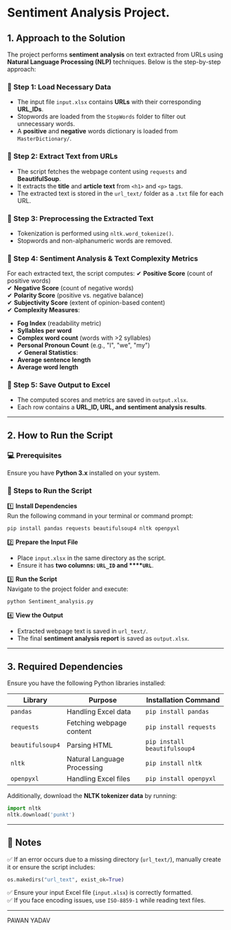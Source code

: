 # **Sentiment Analysis Project.**

## **1. Approach to the Solution**

The project performs **sentiment analysis** on text extracted from URLs using **Natural Language Processing (NLP)** techniques. Below is the step-by-step approach:

### **🔹 Step 1: Load Necessary Data**

- The input file `input.xlsx` contains **URLs** with their corresponding **URL\_IDs**.
- Stopwords are loaded from the `StopWords` folder to filter out unnecessary words.
- A **positive** and **negative** words dictionary is loaded from `MasterDictionary/`.

### **🔹 Step 2: Extract Text from URLs**

- The script fetches the webpage content using `requests` and **BeautifulSoup**.
- It extracts the **title** and **article text** from `<h1>` and `<p>` tags.
- The extracted text is stored in the `url_text/` folder as a `.txt` file for each URL.

### **🔹 Step 3: Preprocessing the Extracted Text**

- Tokenization is performed using `nltk.word_tokenize()`.
- Stopwords and non-alphanumeric words are removed.

### **🔹 Step 4: Sentiment Analysis & Text Complexity Metrics**

For each extracted text, the script computes:
✔ **Positive Score** (count of positive words)\
✔ **Negative Score** (count of negative words)\
✔ **Polarity Score** (positive vs. negative balance)\
✔ **Subjectivity Score** (extent of opinion-based content)\
✔ **Complexity Measures**:

- **Fog Index** (readability metric)
- **Syllables per word**
- **Complex word count** (words with >2 syllables)
- **Personal Pronoun Count** (e.g., "I", "we", "my")\
  ✔ **General Statistics**:
- **Average sentence length**
- **Average word length**

### **🔹 Step 5: Save Output to Excel**

- The computed scores and metrics are saved in `output.xlsx`.
- Each row contains a **URL\_ID, URL, and sentiment analysis results**.

---

## **2. How to Run the Script**

### **💻 Prerequisites**

Ensure you have **Python 3.x** installed on your system.

### **📌 Steps to Run the Script**

1️⃣ **Install Dependencies**\
Run the following command in your terminal or command prompt:

```sh
pip install pandas requests beautifulsoup4 nltk openpyxl
```

2️⃣ **Prepare the Input File**

- Place `input.xlsx` in the same directory as the script.
- Ensure it has **two columns: ****`URL_ID`**** and ****`URL`**.

3️⃣ **Run the Script**\
Navigate to the project folder and execute:

```sh
python Sentiment_analysis.py
```

4️⃣ **View the Output**

- Extracted webpage text is saved in `url_text/`.
- The final **sentiment analysis report** is saved as `output.xlsx`.

---

## **3. Required Dependencies**

Ensure you have the following Python libraries installed:

| **Library**      | **Purpose**                 | **Installation Command**     |
| ---------------- | --------------------------- | ---------------------------- |
| `pandas`         | Handling Excel data         | `pip install pandas`         |
| `requests`       | Fetching webpage content    | `pip install requests`       |
| `beautifulsoup4` | Parsing HTML                | `pip install beautifulsoup4` |
| `nltk`           | Natural Language Processing | `pip install nltk`           |
| `openpyxl`       | Handling Excel files        | `pip install openpyxl`       |

Additionally, download the **NLTK tokenizer data** by running:

```python
import nltk
nltk.download('punkt')
```

---

## **📌 Notes**

✅ If an error occurs due to a missing directory (`url_text/`), manually create it or ensure the script includes:

```python
os.makedirs("url_text", exist_ok=True)
```

✅ Ensure your input Excel file (`input.xlsx`) is correctly formatted.\
✅ If you face encoding issues, use `ISO-8859-1` while reading text files.

---
PAWAN YADAV
